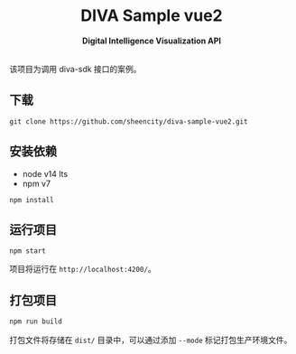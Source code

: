 <h1 align="center">DIVA Sample vue2</h1>
<div align="center">
  <strong>Digital Intelligence Visualization API</strong>
</div>
<br />

该项目为调用 diva-sdk 接口的案例。

## 下载

```shell
git clone https://github.com/sheencity/diva-sample-vue2.git
```

## 安装依赖

- node v14 lts
- npm v7

```shell
npm install
```

## 运行项目

```shell
npm start
```

项目将运行在 `http://localhost:4200/`。

## 打包项目

```javascript
npm run build
```

打包文件将存储在 `dist/` 目录中，可以通过添加 `--mode` 标记打包生产环境文件。
